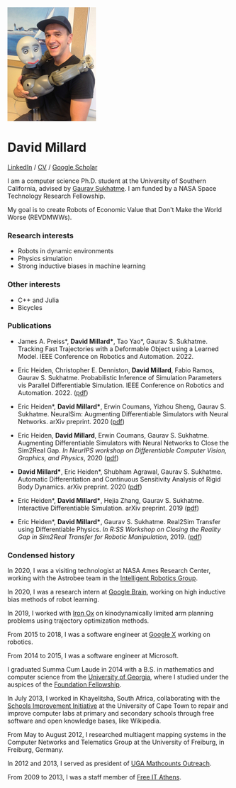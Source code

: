<div id="photo">
<img src="/assets/photo.jpg" alt="Photo" />
</div>

# David Millard

[LinkedIn](https://www.linkedin.com/in/davidrmillard) /
[CV](/assets/millard_cv.pdf) /
[Google Scholar](https://scholar.google.com/citations?user=QSjK6BwAAAAJ&hl=en)

I am a computer science Ph.D. student at the University of Southern California,
advised by [Gaurav Sukhatme](http://www-robotics.usc.edu/~gaurav/). I am funded
by a NASA Space Technology Research Fellowship.

My goal is to create Robots of Economic Value that Don't Make the World Worse
(REVDMWWs).

### Research interests

- Robots in dynamic environments
- Physics simulation
- Strong inductive biases in machine learning

### Other interests

- C++ and Julia
- Bicycles

### Publications

- James A. Preiss\*, **David Millard\***, Tao Yao\*, Gaurav S. Sukhatme.
  Tracking Fast Trajectories with a Deformable Object using a Learned Model.
  IEEE Conference on Robotics and Automation. 2022.

- Eric Heiden, Christopher E. Denniston, **David Millard**, Fabio Ramos, Gaurav
  S. Sukhatme. Probabilistic Inference of Simulation Parameters vis Parallel
  Differentiable Simulation. IEEE Conference on Robotics and Automation. 2022.
  ([pdf](https://arxiv.org/pdf/2109.08815.pdf))

- Eric Heiden\*, **David Millard\***, Erwin Coumans, Yizhou Sheng, Gaurav S.
  Sukhatme. NeuralSim: Augmenting Differentiable Simulators with Neural
  Networks. arXiv preprint. 2020 ([pdf](https://arxiv.org/pdf/2011.04217.pdf))

- Eric Heiden, **David Millard**, Erwin Coumans, Gaurav S. Sukhatme. Augmenting
  Differentiable Simulators with Neural Networks to Close the Sim2Real Gap. _In
  NeurIPS workshop on Differentiable Computer Vision, Graphics, and Physics_, 2020
  ([pdf](https://arxiv.org/pdf/2007.06045.pdf))

- **David Millard\***, Eric Heiden\*, Shubham Agrawal, Gaurav S. Sukhatme.
  Automatic Differentiation and Continuous Sensitivity Analysis of Rigid Body
  Dynamics. arXiv preprint. 2020 ([pdf](https://arxiv.org/pdf/2001.08539.pdf))

- Eric Heiden\*, **David Millard\***, Hejia Zhang, Gaurav S. Sukhatme.
  Interactive Differentiable Simulation. arXiv preprint. 2019
  ([pdf](https://arxiv.org/pdf/1905.10706.pdf))

- Eric Heiden\*, **David Millard\***, Gaurav S. Sukhatme. Real2Sim Transfer
  using Differentiable Physics. _In R:SS Workshop on Closing the Reality Gap
  in Sim2Real Transfer for Robotic Manipulation_, 2019.
  ([pdf](https://sim2real.github.io/assets/papers/heiden.pdf))

### Condensed history

In 2020, I was a visiting technologist at NASA Ames Research Center, working
with the Astrobee team in the [Intelligent Robotics
Group](https://ti.arc.nasa.gov/tech/asr/groups/intelligent-robotics/).

In 2020, I was a research intern at [Google
Brain](https://research.google/teams/brain/), working on high inductive bias
methods of robot learning.

In 2019, I worked with [Iron Ox](https://ironox.com) on kinodynamically limited
arm planning problems using trajectory optimization methods.

From 2015 to 2018, I was a software engineer at
[Google&nbsp;X](https://x.company) working on robotics.

From 2014 to 2015, I was a software engineer at Microsoft.

I graduated Summa Cum Laude in 2014 with a B.S. in mathematics and computer
science from the [University of Georgia](https://www.uga.edu), where I studied
under the auspices of the [Foundation
Fellowship](https://honors.uga.edu/c_s/scholarships/f_f/foundation_fellows.html).

In July 2013, I worked in Khayelitsha, South Africa, collaborating with the
[Schools Improvement Initiative](http://www.sii.uct.ac.za) at the University of
Cape Town to repair and improve computer labs at primary and secondary schools
through free software and open knowledge bases, like Wikipedia.

From May to August 2012, I researched multiagent mapping systems in the Computer
Networks and Telematics Group at the University of Freiburg, in Freiburg,
Germany.

In 2012 and 2013, I served as president of [UGA Mathcounts
Outreach](//ugamathcounts.com).

From 2009 to 2013, I was a staff member of [Free IT
Athens](//www.freeitathens.org).

